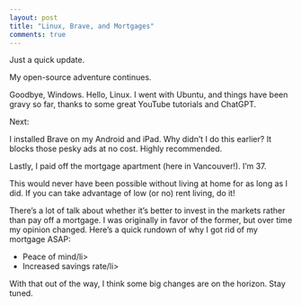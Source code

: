 ```yaml
---
layout: post
title: "Linux, Brave, and Mortgages"
comments: true
---
```

Just a quick update.

My open-source adventure continues.

Goodbye, Windows. Hello, Linux. I went with Ubuntu, and things have been gravy so far, thanks to some great YouTube tutorials and ChatGPT.

Next:

I installed Brave on my Android and iPad. Why didn’t I do this earlier? It blocks those pesky ads at no cost. Highly recommended.

Lastly, I paid off the mortgage apartment (here in Vancouver!). I’m 37.

This would never have been possible without living at home for as long as I did. If you can take advantage of low (or no) rent living, do it!

There’s a lot of talk about whether it’s better to invest in the markets rather than pay off a mortgage. I was originally in favor of the former, but over time my opinion changed. Here’s a quick rundown of why I got rid of my mortgage ASAP:

<ul>
  <li>Peace of mind/li>
  <li>Increased savings rate/li>
</ul>

With that out of the way, I think some big changes are on the horizon. Stay tuned.
